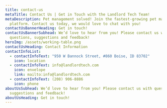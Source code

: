 ```yaml
---
title: contact-us
metaTitle: Contact Us | Get in Touch with the Landlord Tech Team!
metaDescription: Pet management solved! Join the fastest-growing pet management
  platform. Contact us today, we would love to chat with you!
contactUsBannerHeading: Get in touch!
contactUsBannerSubhead: We’d love to hear from you! Please contact us with
  questions, suggestions and feedback!
heroImg: /assets/working-table.png
contactUsHeading: Contact Information
contactInfoList:
  - contactInfoText: "950 W Bannock Street, #860 Boise, ID 83702"
    icon: location
  - contactInfoText: info@landlordtech.com
    icon: envelope
    link: mailto:info@landlordtech.com
  - contactInfoText: (208) 906-8886
    icon: phone
aboutUsSubhead: We’d love to hear from you! Please contact us with questions,
  suggestions and feedback!
aboutUsHeading: Get in touch!
---
```

